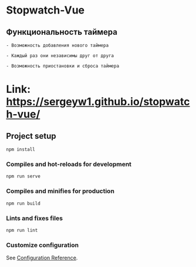 # Stopwatch-Vue

## Функциональность таймера
```
- Возможность добавления нового таймера

- Каждый раз они независимы друг от друга

- Возможность приостановки и сброса таймера
```

# Link: https://sergeyw1.github.io/stopwatch-vue/




## Project setup
```
npm install
```

### Compiles and hot-reloads for development
```
npm run serve
```

### Compiles and minifies for production
```
npm run build
```

### Lints and fixes files
```
npm run lint
```

### Customize configuration
See [Configuration Reference](https://cli.vuejs.org/config/).
